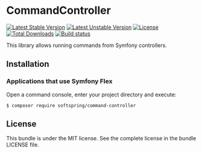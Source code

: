 # CommandController

[![Latest Stable Version](https://poser.pugx.org/softspring/command-controller/v/stable.svg)](https://packagist.org/packages/softspring/command-controller)
[![Latest Unstable Version](https://poser.pugx.org/softspring/command-controller/v/unstable.svg)](https://packagist.org/packages/softspring/command-controller)
[![License](https://poser.pugx.org/softspring/command-controller/license.svg)](https://packagist.org/packages/softspring/command-controller)
[![Total Downloads](https://poser.pugx.org/softspring/command-controller/downloads)](https://packagist.org/packages/softspring/command-controller)
[![Build status](https://travis-ci.com/softspring/command-controller.svg?branch=master)](https://travis-ci.com/softspring/command-controller)

This library allows running commands from Symfony controllers.

## Installation

### Applications that use Symfony Flex

Open a command console, enter your project directory and execute:

```console
$ composer require softspring/command-controller
```


## License

This bundle is under the MIT license. See the complete license in the bundle LICENSE file.